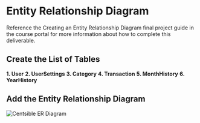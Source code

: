 # Entity Relationship Diagram

Reference the Creating an Entity Relationship Diagram final project guide in the course portal for more information about how to complete this deliverable.

## Create the List of Tables

**1. User**
**2. UserSettings**
**3. Category**
**4. Transaction**
**5. MonthHistory**
**6. YearHistory**

## Add the Entity Relationship Diagram

![Centsible ER Diagram](https://i.imgur.com/NuwM0QQ.png)